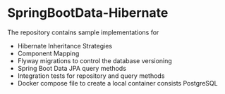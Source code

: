 # SpringBootData-Hibernate
The repository contains sample implementations for

* Hibernate Inheritance Strategies
* Component Mapping
* Flyway migrations to control the database versioning
* Spring Boot Data JPA query methods
* Integration tests for repository and query methods
* Docker compose file to create a local container consists PostgreSQL

